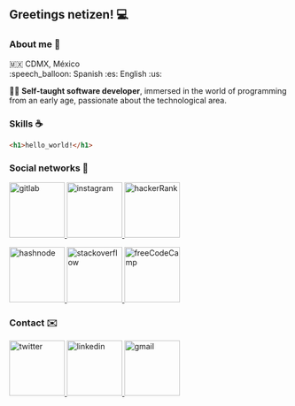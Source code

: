 ## Greetings netizen! :computer:

### About me :file_folder:

<p>
🇲🇽 CDMX, México<br>
:speech_balloon: Spanish :es: English :us:
</p>

👨‍💻 **Self-taught software developer**, immersed in the world of programming from an early age, passionate about the technological area.

### Skills :coffee:

```html
<h1>hello_world!</h1>
```


### Social networks :link:

<p>
    <a href="https://gitlab.com/odiseo_helios" rel="nofollow">
        <picture>
            <img src="https://i.imgur.com/13KwixJ.png" alt="gitlab" width="100"/>
        </picture>
    </a>
    <a href="https://www.instagram.com/odiseo_helios/?hl=es-la" rel="nofollow">
        <picture>
            <img src="https://i.imgur.com/QNfR2kL.png" alt="instagram" width="100"/>
        </picture>
    </a>
    <a href="https://www.hackerrank.com/odiseo_helios" rel="nofollow">
        <picture>
            <img src="https://i.imgur.com/aa4ieIc.png" alt="hackerRank" width="100"/>
        </picture>
    </a>
</p>
<p>
    <a href="https://hashnode.com/@odiseo-helios" rel="nofollow">
        <picture>
            <img src="https://i.imgur.com/fDHWnhQ.png" alt="hashnode" width="100"/>
        </picture>
    </a>
    <a href="https://es.stackoverflow.com/users/268923/ulises-guti%c3%a9rrez" rel="nofollow">
        <picture>
            <img src="https://i.imgur.com/sLETy81.png" alt="stackoverflow" width="100"/>
        </picture>
    </a>
    <a href="https://www.freecodecamp.org/odiseo_helios" rel="nofollow">
        <picture>
            <img src="https://i.imgur.com/CebBBNZ.png" alt="freeCodeCamp" width="100"/>
        </picture>
    </a>
</p>

### Contact :envelope:

<p>
    <a href="https://twitter.com/odiseo_helios" rel="nofollow">
        <picture>
            <img src="https://i.imgur.com/EA9oNSo.png" alt="twitter" width="100"/>
        </picture>
    </a>
    <a href="https://www.linkedin.com/in/odiseo-helios/" rel="nofollow">
        <picture>
            <img src="https://i.imgur.com/hJcahee.png" alt="linkedin" width="100"/>
        </picture>
    </a>
    <a href="mailto:ulgtgm908@gmail.com?Subject=Interested%20in%20your%20services">
        <picture>
            <img src="https://i.imgur.com/ovyflz6.png" alt="gmail" width="100"/>
        </picture>
    </a>
</p>